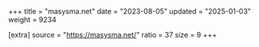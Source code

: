 +++
title = "masysma.net"
date = "2023-08-05"
updated = "2025-01-03"
weight = 9234

[extra]
source = "https://masysma.net/"
ratio = 37
size = 9
+++
